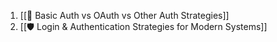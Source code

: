 1.  [[🔑 Basic Auth vs OAuth vs Other Auth Strategies]]
2. [[🛡️ Login & Authentication Strategies for Modern Systems]]

